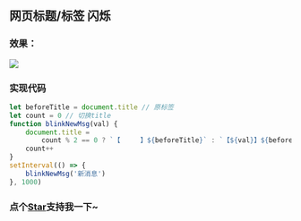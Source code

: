 ## 网页标题/标签 闪烁

### 效果：

![](https://github.com/OBKoro1/articleImg_src/blob/master/weibo_img_move/005Y4rCogy1fwx2ghq9wqg306m01p744.gif?raw=true)

### 实现代码

```js
let beforeTitle = document.title // 原标签
let count = 0 // 切换title
function blinkNewMsg(val) {
	document.title =
		count % 2 == 0 ? `【　　　】${beforeTitle}` : `【${val}】${beforeTitle}`
	count++
}
setInterval(() => {
	blinkNewMsg('新消息')
}, 1000)
```

<!-- 特殊字符串：用于修改/删除markdown的结尾提示语-->

### 点个[Star](https://github.com/OBKoro1/codeBlack)支持我一下~
